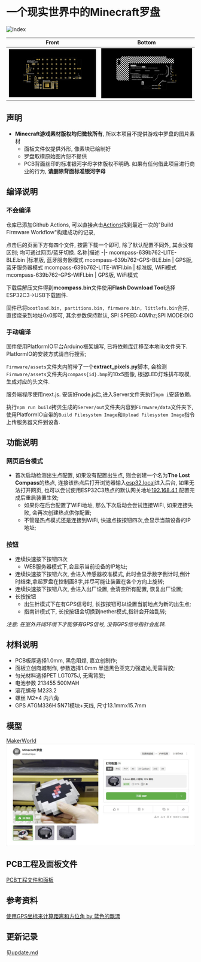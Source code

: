 # 一个现实世界中的Minecraft罗盘
![Index](./Doc/public/MCompass.png)

Front|Bottom
-|-
![Front](./Doc/public/FrontPCB.png)|![Bottom](./Doc/public/BottomPCB.png)

## 声明
* **Minecraft游戏素材版权均归微软所有**, 所以本项目不提供游戏中罗盘的图片素材
    * 面板文件仅提供外形, 像素块已绘制好
    * 罗盘取模原始图片恕不提供
    * PCB背面丝印的标准银河字母字体版权不明确. 如果有任何借此项目进行商业的行为, **请删除背面标准银河字母**

## 编译说明

### 不会编译
仓库已添加Github Actions, 可以直接点击[Actions](https://github.com/chaosgoo/mcompass/actions)找到最近一次的"Build Firmware Workflow"构建成功的记录,

点击后的页面下方有四个文件, 按需下载一个即可, 除了默认配置不同外, 其余没有区别;
均可通过网页/蓝牙切换.
名称|描述
-|-
mcompass-639b762-LITE-BLE.bin |标准版, 蓝牙服务器模式
mcompass-639b762-GPS-BLE.bin | GPS版, 蓝牙服务器模式
mcompass-639b762-LITE-WIFI.bin | 标准版, WiFi模式
mcompass-639b762-GPS-WIFI.bin | GPS版, WiFi模式

下载后解压文件得到**mcompass.bin**文件使用**Flash Download Tool**选择ESP32C3->USB下载固件.

固件已将`bootload.bin, partitions.bin, firmware.bin, littlefs.bin`合并, 直接烧录到地址0x0即可, 其余参数保持默认, SPI SPEED:40Mhz;SPI MODE:DIO

### 手动编译
固件使用PlatformIO平台Arduino框架编写, 已将依赖库迁移至本地lib文件夹下.
PlatformIO的安装方式请自行搜索;

`Firmware/assets`文件夹内附带了一个**extract_pixels.py**脚本, 会检测`Firmware/assets`文件夹内`compass{id}.bmp`的10x5图像, 根据LED灯珠排布取模,生成对应的头文件.

服务端程序使用next.js. 安装好node.js后,进入Server文件夹执行`npm i`安装依赖.

执行`npm run build`拷贝生成的`Server/out`文件夹内容到`Firmware/data`文件夹下,使用PlatformIO自带的`Build Filesystem Image`和`Upload Filesystem Image`指令上传服务器文件到设备.

## 功能说明

### 网页后台模式
* 首次启动检测出生点配置, 如果没有配置出生点, 则会创建一个名为**The Lost Compass**的热点, 连接该热点后打开浏览器输入[esp32.local](http://esp32.local)进入后台, 如果无法打开网页, 也可以尝试使用ESP32C3热点的默认网关地址[192.168.4.1](http://192.168.4.1),配置完成后重启装置生效;
    * 如果你在后台配置了WiFi地址, 那么下次启动会尝试连接WiFi, 如果连接失败, 会再次创建热点供你配置;
    * 不管是热点模式还是连接到WiFi, 快速点按按钮四次,会显示当前设备的IP地址;
### 按钮
* 连续快速按下按钮四次
    * WEB服务器模式下,会显示当前设备的IP地址;
* 连续快速按下按钮六次, 会进入传感器校准模式, 此时会显示数字倒计时,倒计时结束,拿起罗盘在控制画8字,并尽可能让装置在各个方向上旋转;
* 连续快速按下按钮八次, 会进入出厂设置, 会清空所有配置, 恢复出厂设置;
* 长按按钮
    * 出生针模式下在有GPS信号时, 长按按钮可以设置当前地点为新的出生点;
    * 指南针模式下, 长按按钮会切换到nether模式,指针会开始乱转;

*注意: 在室外开阔环境下才能够有GPS信号, 没有GPS信号指针会乱转.*

## 材料说明
* PCB板厚选择1.0mm, 黑色阻焊, 嘉立创制作;
* 面板立创商城制作, 参数选择1.0mm 半透黑色亚克力强遮光,无需背胶;
* 匀光材料选择PET LGT075J, 无需背胶;
* 电池参数 213455 500MAH
* 滚花螺母 M2*3*3.2
* 螺丝 M2*4 内六角
* GPS ATGM336H 5N71模块+天线, 尺寸13.1mmx15.7mm

## 模型
[MakerWorld](https://makerworld.com.cn/zh/models/667420#profileId-611642)
![MakerWorld CN](./Doc/public/makerworldcn.jpg)

## PCB工程及面板文件
[PCB工程文件和面板](https://oshwhub.com/chaosgoo/wcompass)

## 参考资料
[使用GPS坐标来计算距离和方位角 by 蓝色的飘漂](https://johnnyqian.net/blog/gps-locator.html)


## 更新记录
见[update.md](./Doc/update.md)